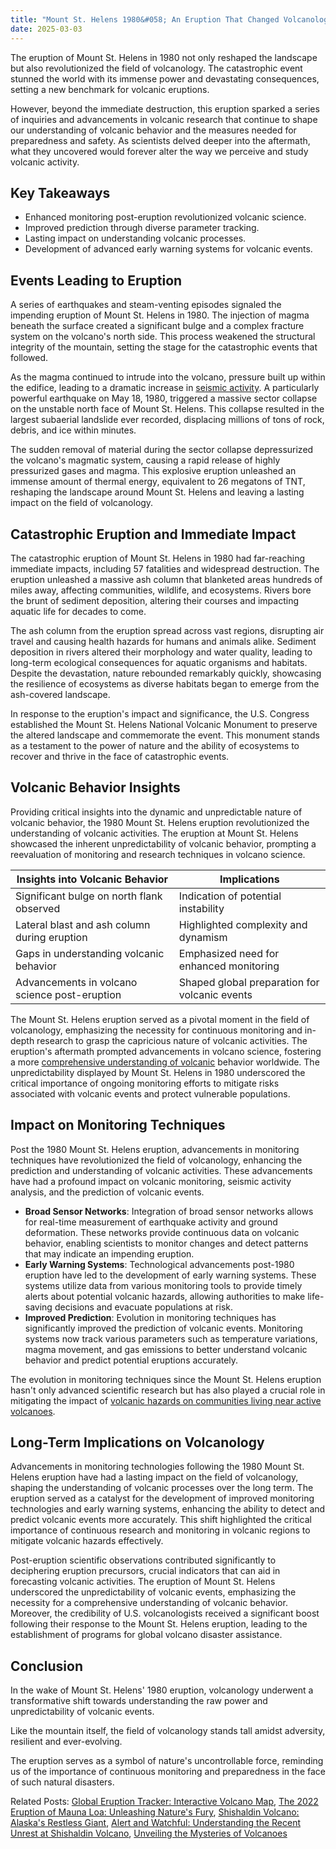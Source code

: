 ```yaml
---
title: "Mount St. Helens 1980&#058; An Eruption That Changed Volcanology"
date: 2025-03-03
---
```


The eruption of Mount St. Helens in 1980 not only reshaped the landscape but also revolutionized the field of volcanology. The catastrophic event stunned the world with its immense power and devastating consequences, setting a new benchmark for volcanic eruptions.

However, beyond the immediate destruction, this eruption sparked a series of inquiries and advancements in volcanic research that continue to shape our understanding of volcanic behavior and the measures needed for preparedness and safety. As scientists delved deeper into the aftermath, what they uncovered would forever alter the way we perceive and study volcanic activity.

## Key Takeaways

- Enhanced monitoring post-eruption revolutionized volcanic science.
- Improved prediction through diverse parameter tracking.
- Lasting impact on understanding volcanic processes.
- Development of advanced early warning systems for volcanic events.

## Events Leading to Eruption

A series of earthquakes and steam-venting episodes signaled the impending eruption of Mount St. Helens in 1980. The injection of magma beneath the surface created a significant bulge and a complex fracture system on the volcano's north side. This process weakened the structural integrity of the mountain, setting the stage for the catastrophic events that followed.

As the magma continued to intrude into the volcano, pressure built up within the edifice, leading to a dramatic increase in [seismic activity](https://magmamatters.com/the-art-and-science-of-volcano-monitoring/ "The Art and Science of Volcano Monitoring"). A particularly powerful earthquake on May 18, 1980, triggered a massive sector collapse on the unstable north face of Mount St. Helens. This collapse resulted in the largest subaerial landslide ever recorded, displacing millions of tons of rock, debris, and ice within minutes.

The sudden removal of material during the sector collapse depressurized the volcano's magmatic system, causing a rapid release of highly pressurized gases and magma. This explosive eruption unleashed an immense amount of thermal energy, equivalent to 26 megatons of TNT, reshaping the landscape around Mount St. Helens and leaving a lasting impact on the field of volcanology.

## Catastrophic Eruption and Immediate Impact

The catastrophic eruption of Mount St. Helens in 1980 had far-reaching immediate impacts, including 57 fatalities and widespread destruction. The eruption unleashed a massive ash column that blanketed areas hundreds of miles away, affecting communities, wildlife, and ecosystems. Rivers bore the brunt of sediment deposition, altering their courses and impacting aquatic life for decades to come.

The ash column from the eruption spread across vast regions, disrupting air travel and causing health hazards for humans and animals alike. Sediment deposition in rivers altered their morphology and water quality, leading to long-term ecological consequences for aquatic organisms and habitats. Despite the devastation, nature rebounded remarkably quickly, showcasing the resilience of ecosystems as diverse habitats began to emerge from the ash-covered landscape.

In response to the eruption's impact and significance, the U.S. Congress established the Mount St. Helens National Volcanic Monument to preserve the altered landscape and commemorate the event. This monument stands as a testament to the power of nature and the ability of ecosystems to recover and thrive in the face of catastrophic events.

## Volcanic Behavior Insights

Providing critical insights into the dynamic and unpredictable nature of volcanic behavior, the 1980 Mount St. Helens eruption revolutionized the understanding of volcanic activities. The eruption at Mount St. Helens showcased the inherent unpredictability of volcanic behavior, prompting a reevaluation of monitoring and research techniques in volcano science.

| **Insights into Volcanic Behavior** | **Implications** |
| --- | --- |
| Significant bulge on north flank observed | Indication of potential instability |
| Lateral blast and ash column during eruption | Highlighted complexity and dynamism |
| Gaps in understanding volcanic behavior | Emphasized need for enhanced monitoring |
| Advancements in volcano science post-eruption | Shaped global preparation for volcanic events |

The Mount St. Helens eruption served as a pivotal moment in the field of volcanology, emphasizing the necessity for continuous monitoring and in-depth research to grasp the capricious nature of volcanic activities. The eruption's aftermath prompted advancements in volcano science, fostering a more [comprehensive understanding of volcanic](https://magmamatters.com/understanding-volcanic-formation-a-comprehensive-guide/ "Understanding Volcanic Formation: A Comprehensive Guide") behavior worldwide. The unpredictability displayed by Mount St. Helens in 1980 underscored the critical importance of ongoing monitoring efforts to mitigate risks associated with volcanic events and protect vulnerable populations.

## Impact on Monitoring Techniques

Post the 1980 Mount St. Helens eruption, advancements in monitoring techniques have revolutionized the field of volcanology, enhancing the prediction and understanding of volcanic activities. These advancements have had a profound impact on volcanic monitoring, seismic activity analysis, and the prediction of volcanic events.

- **Broad Sensor Networks**: Integration of broad sensor networks allows for real-time measurement of earthquake activity and ground deformation. These networks provide continuous data on volcanic behavior, enabling scientists to monitor changes and detect patterns that may indicate an impending eruption.
- **Early Warning Systems**: Technological advancements post-1980 eruption have led to the development of early warning systems. These systems utilize data from various monitoring tools to provide timely alerts about potential volcanic hazards, allowing authorities to make life-saving decisions and evacuate populations at risk.
- **Improved Prediction**: Evolution in monitoring techniques has significantly improved the prediction of volcanic events. Monitoring systems now track various parameters such as temperature variations, magma movement, and gas emissions to better understand volcanic behavior and predict potential eruptions accurately.

The evolution in monitoring techniques since the Mount St. Helens eruption hasn't only advanced scientific research but has also played a crucial role in mitigating the impact of [volcanic hazards on communities living near active volcanoes](https://magmamatters.com/the-environmental-impact-of-volcanic-eruptions-2/ "The Environmental Impact of Volcanic Eruptions").

## Long-Term Implications on Volcanology

Advancements in monitoring technologies following the 1980 Mount St. Helens eruption have had a lasting impact on the field of volcanology, shaping the understanding of volcanic processes over the long term. The eruption served as a catalyst for the development of improved monitoring technologies and early warning systems, enhancing the ability to detect and predict volcanic events more accurately. This shift highlighted the critical importance of continuous research and monitoring in volcanic regions to mitigate volcanic hazards effectively.

Post-eruption scientific observations contributed significantly to deciphering eruption precursors, crucial indicators that can aid in forecasting volcanic activities. The eruption of Mount St. Helens underscored the unpredictability of volcanic events, emphasizing the necessity for a comprehensive understanding of volcanic behavior. Moreover, the credibility of U.S. volcanologists received a significant boost following their response to the Mount St. Helens eruption, leading to the establishment of programs for global volcano disaster assistance.

## Conclusion

In the wake of Mount St. Helens' 1980 eruption, volcanology underwent a transformative shift towards understanding the raw power and unpredictability of volcanic events.

Like the mountain itself, the field of volcanology stands tall amidst adversity, resilient and ever-evolving.

The eruption serves as a symbol of nature's uncontrollable force, reminding us of the importance of continuous monitoring and preparedness in the face of such natural disasters.

Related Posts: [Global Eruption Tracker: Interactive Volcano Map](https://magmamatters.com/global-eruption-tracker-interactive-volcano-map/), [The 2022 Eruption of Mauna Loa: Unleashing Nature's Fury](https://magmamatters.com/the-2022-eruption-of-mauna-loa-unleashing-natures-fury/), [Shishaldin Volcano: Alaska's Restless Giant](https://magmamatters.com/shishaldin-volcano-alaskas-restless-giant/), [Alert and Watchful: Understanding the Recent Unrest at Shishaldin Volcano](https://magmamatters.com/alert-and-watchful-understanding-the-recent-unrest-at-shishaldin-volcano/), [Unveiling the Mysteries of Volcanoes](https://magmamatters.com/unveiling-the-mysteries-of-volcanoes/)
